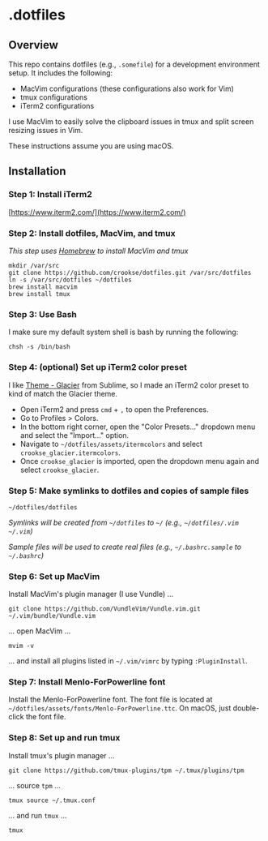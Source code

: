# .dotfiles

## Overview

This repo contains dotfiles (e.g., `.somefile`) for a development environment setup. It includes the following:

* MacVim configurations (these configurations also work for Vim)
* tmux configurations
* iTerm2 configurations

I use MacVim to easily solve the clipboard issues in tmux and split screen resizing issues in Vim.

These instructions assume you are using macOS.

## Installation

### Step 1: Install iTerm2

[https://www.iterm2.com/](https://www.iterm2.com/)

### Step 2: Install dotfiles, MacVim, and tmux

_This step uses [Homebrew](https://brew.sh/) to install MacVim and tmux_

```
mkdir /var/src
git clone https://github.com/crookse/dotfiles.git /var/src/dotfiles
ln -s /var/src/dotfiles ~/dotfiles
brew install macvim
brew install tmux
```

### Step 3: Use Bash

I make sure my default system shell is bash by running the following:

```
chsh -s /bin/bash
```

### Step 4: (optional) Set up iTerm2 color preset

I like [Theme - Glacier](https://packagecontrol.io/packages/Theme%20-%20Glacier) from Sublime, so I made an iTerm2 color preset to kind of match the Glacier theme.

* Open iTerm2 and press `cmd` + `,` to open the Preferences.
* Go to Profiles > Colors.
* In the bottom right corner, open the "Color Presets..." dropdown menu and select the "Import..." option.
* Navigate to `~/dotfiles/assets/itermcolors` and select `crookse_glacier.itermcolors`.
* Once `crookse_glacier` is imported, open the dropdown menu again and select `crookse_glacier`.

### Step 5: Make symlinks to dotfiles and copies of sample files

```
~/dotfiles/dotfiles
```

_Symlinks will be created from `~/dotfiles` to `~/` (e.g., `~/dotfiles/.vim ~/.vim`)_

_Sample files will be used to create real files (e.g., `~/.bashrc.sample` to `~/.bashrc`)_

### Step 6: Set up MacVim

Install MacVim's plugin manager (I use Vundle) ...

```
git clone https://github.com/VundleVim/Vundle.vim.git ~/.vim/bundle/Vundle.vim
```

... open MacVim ...

```
mvim -v
```

... and install all plugins listed in `~/.vim/vimrc` by typing `:PluginInstall`.

### Step 7: Install Menlo-ForPowerline font

Install the Menlo-ForPowerline font. The font file is located at `~/dotfiles/assets/fonts/Menlo-ForPowerline.ttc`. On macOS, just double-click the font file.

### Step 8: Set up and run tmux

Install tmux's plugin manager ...

```
git clone https://github.com/tmux-plugins/tpm ~/.tmux/plugins/tpm
```

... source `tpm` ...

```
tmux source ~/.tmux.conf
```

... and run `tmux` ...

```
tmux
```
